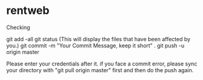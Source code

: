 # rentweb
Checking

git add -all 
git status (This will display the files that have been affected by you.) 
git commit -m "Your Commit Message, keep it short" . 
git push -u origin master 


Please enter your credentials after it. 
if you face a commit error, please sync your directory with "git pull origin master" first and then do the push again. 